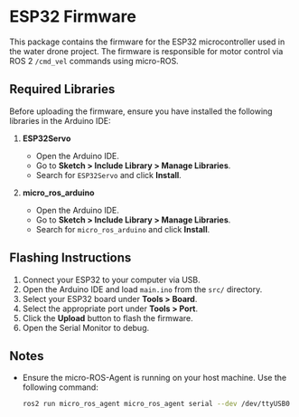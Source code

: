 # ESP32 Firmware

This package contains the firmware for the ESP32 microcontroller used in the water drone project. The firmware is responsible for motor control via ROS 2 `/cmd_vel` commands using micro-ROS.

## Required Libraries

Before uploading the firmware, ensure you have installed the following libraries in the Arduino IDE:

1. **ESP32Servo**
   - Open the Arduino IDE.
   - Go to **Sketch > Include Library > Manage Libraries**.
   - Search for `ESP32Servo` and click **Install**.

2. **micro_ros_arduino**
   - Open the Arduino IDE.
   - Go to **Sketch > Include Library > Manage Libraries**.
   - Search for `micro_ros_arduino` and click **Install**.

## Flashing Instructions

1. Connect your ESP32 to your computer via USB.
2. Open the Arduino IDE and load `main.ino` from the `src/` directory.
3. Select your ESP32 board under **Tools > Board**.
4. Select the appropriate port under **Tools > Port**.
5. Click the **Upload** button to flash the firmware.
6. Open the Serial Monitor to debug.

## Notes
- Ensure the micro-ROS-Agent is running on your host machine. Use the following command:
  ```bash
  ros2 run micro_ros_agent micro_ros_agent serial --dev /dev/ttyUSB0
